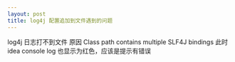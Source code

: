 ```yaml
---
layout: post
title: log4j 配置追加到文件遇到的问题
---
```


log4j 日志打不到文件
原因 Class path contains multiple SLF4J bindings
此时 idea console log 也显示为红色，应该是提示有错误
